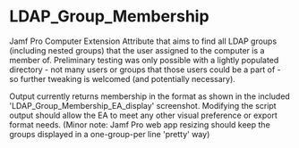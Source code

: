 # LDAP_Group_Membership

Jamf Pro Computer Extension Attribute that aims to find all LDAP groups (including nested groups) that the user assigned to the computer is a member of. Preliminary testing was only possible with a lightly populated directory - not many users or groups that those users could be a part of - so further tweaking is welcomed (and potentially necessary).

Output currently returns membership in the format as shown in the included 'LDAP_Group_Membership_EA_display' screenshot. Modifying the script output should allow the EA to meet any other visual preference or export format needs.
(Minor note: Jamf Pro web app resizing should keep the groups displayed in a one-group-per line 'pretty' way)
